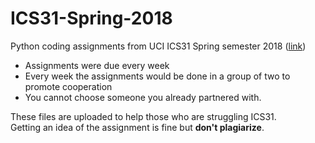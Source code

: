 # ICS31-Spring-2018
Python coding assignments from UCI ICS31 Spring semester 2018 ([link](https://www.ics.uci.edu/~kay/courses/31/hw/))

- Assignments were due every week
- Every week the assignments would be done in a group of two to promote cooperation
- You cannot choose someone you already partnered with.

These files are uploaded to help those who are struggling ICS31.<br>
Getting an idea of the assignment is fine but **don't plagiarize**.
